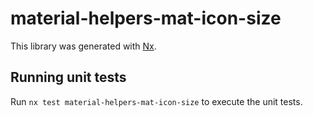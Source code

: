 # material-helpers-mat-icon-size

This library was generated with [Nx](https://nx.dev).

## Running unit tests

Run `nx test material-helpers-mat-icon-size` to execute the unit tests.
